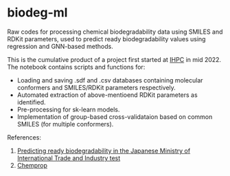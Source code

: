# biodeg-ml

Raw codes for processing chemical biodegradability data using SMILES and RDKit parameters, used to predict ready biodegradability values using regression and GNN-based methods.

This is the cumulative product of a project first started at [IHPC](https://www.a-star.edu.sg/ihpc/ihpc-research-capabilities/materials-science-chemistry) in mid 2022. The notebook contains scripts and functions for:
- Loading and saving .sdf and .csv databases containing molecular conformers and SMILES/RDKit parameters respectively.
- Automated extraction of above-mentioend RDKit parameters as identified.
- Pre-processing for sk-learn models.
- Implementation of group-based cross-validataion based on common SMILES (for multiple conformers).

References:
1. [Predicting ready biodegradability in the Japanese Ministry of International Trade and Industry test](https://setac.onlinelibrary.wiley.com/doi/10.1002/etc.5620191013)
2. [Chemprop](https://chemprop.readthedocs.io/)
